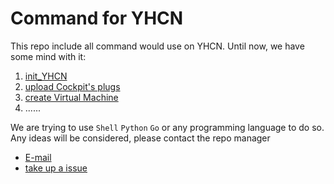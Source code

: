 # Command for YHCN
This repo include all command would use on YHCN.
Until now, we have some mind with it:
1. [init_YHCN]()
2. [upload Cockpit's plugs]()
3. [create Virtual Machine]()
4. ......

We are trying to use `Shell` `Python` `Go` or any programming language to do so.
Any ideas will be considered, please contact the repo manager
- [E-mail](mailto:fanxf.work@outlook.com)
- [take up a issue](https://github.com/yhTech-RD/command/issues)